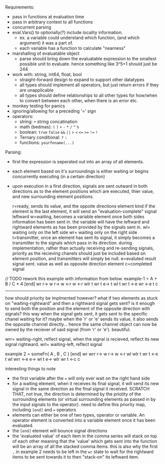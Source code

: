 Requirements: 
 - pass in functions at evaluation time
 - pass in arbitrary context to all functions
 - concurrent parsing 
 - eval.Vars() to optionally(?) include locality information. 
     - ex. a variable could understand which function, (and which argument) 
       it was a part of. 
     - each variable has a function to calculate "nearness"
 - marshalling of evaluatable object
   - parse should bring down the evaluatable expression to the smallest possible
     unit to evaluate. hence something like 3^5+1 should just be 244
 - work with: string, int64, float, bool 
   - straight-forward design to expand to support other datatypes
   - all types should implement all operators, but just 
     return errors if they are unapplicable
   - all types should define relationships to all other types for how/when 
     to convert between each other, when there is an error etc. 
 - monkey testing for panics 
 - ignoring/allowing for a preceding '=' sign
 - operators: 
   - string: `+` string concatination
   - math (bedmas): `(` `)` `+` `-` `*` `/` `^` `%` 
   - boolean: `true` `false` `&&` `||` `>` `<` `<=` `>=` `!=` `!`
   - Ternary conditional: `?` `:`
   - functions: `yourfnname(...)`

Parsing: 
 - first the expression is seperated out into an array of all elements. 
 - each element based on it's surroundings is either waiting or begins concurrently executing (in a certain direction)
 - upon execution in a first direction, signals are sent outward in both directions as to the element positions 
   which are executed, thier value, and new surrounding element positions. 

   r=ready, sends its value, and the oppoite directions element kind
            if the element is the last element, it will send an "evaluation-complete"
            signal leftward
   w=waiting, becomes a variable element once both sides information 
              has been sent in. the variable will have the leftward and rightward
              elements as has been provided by the signals sent in. 
   wl= waiting only on the left side
   wr= waiting only on the right side
   t=transmitter, once an element has sent its signal, it simply 
                  becomes a transmitter to the signals which pass in 
                  its direction. during implementation, 
                  rather than actually receiving and re-sending signals, 
                  priority as the recieving chanels should just be included based
                  on element position, and transmitters will simply be null. 
   e=evaluted result signal sent. value as well as opposite direction element
   c=completed signal

// TODO rework this example with information from below. 
example-1
=   A      +     B    /     C    *    4  [end]
wr  r->    w     r->  w   <-r    w  <-r  wlr
    t      wr    t    e->   t    wl   t
           wr         t        <-e
wr       <-e                     t
c   
_______

how should priority be implmented however?
what if two elements as stuck on "waiting-rightward" and then a rightward 
signal gets sent? is it enough to send both the position and the element of the opposite 
direction with signals? this way when the signal gets sent, it gets sent to the specific chanel waiting for it?
maybe when the 'r' or 'e' sends its value, it also sends the opposite channel directly... hence the same channel object
can now be owned by the reciever of said signal (from 'r' or 'e'). beautiful. 

 
wrr= waiting-right, reflect signal, when the signal is recieved, 
     reflect its new signal rightward.
wrl= waiting-left, reflect signal 

example 2
=    someFn(  A    ,    B    ,    C    )    [end]
wr      wrr   r->  w    r->  w  <-r    wl    wlr
              t    wr   t  <-e    t    wl
        wrr      <-e
         e->                           wl 
         t                              e->  wlr
wr                                      t  <-c 
c


interesting things to note
 - the first variable after the `=` will only ever wait on the right hand side
 - for a waiting element, when it receives its final signal, it will send its new signal
   in the same direction as the final signal it received. SCRATCH THAT, not true, the direction
   is determined by the priotity of the surrounding elements (or virtual surrounding elements 
   as passed in by the input signals to the operator).  need to define this priority
   map, including `[end]` and `=` operators
 - elements can either be one of two types, operator or variable. An operator
   element is converted into a variable element once it has been evaluated. 
 - the `[end]` element will bounce signal directions 
 - the 'evaluated value' of each item in the comma series will stack on top of each 
   other meaning that the 'value' which gets sent into the function will be an 
   array of all the stacked comma items. this is also why the first `,` in example 2
   needs to be left in the `wr` state to wait for the rightward items to be sent 
   towards it to then "stack-on" its leftward item. 

